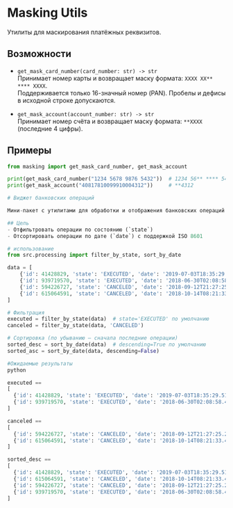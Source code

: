 # Masking Utils

Утилиты для маскирования платёжных реквизитов.

## Возможности
- `get_mask_card_number(card_number: str) -> str`  
  Принимает номер карты и возвращает маску формата: `XXXX XX** **** XXXX`.  
  Поддерживается только 16-значный номер (PAN). Пробелы и дефисы в исходной строке допускаются.

- `get_mask_account(account_number: str) -> str`  
  Принимает номер счёта и возвращает маску формата: `**XXXX` (последние 4 цифры).

## Примеры
```python
from masking import get_mask_card_number, get_mask_account

print(get_mask_card_number("1234 5678 9876 5432"))  # 1234 56** **** 5432
print(get_mask_account("40817810099910004312"))     # **4312

# Виджет банковских операций

Мини-пакет с утилитами для обработки и отображения банковских операций клиента.

## Цель
- Отфильтровать операции по состоянию (`state`)
- Отсортировать операции по дате (`date`) с поддержкой ISO 8601

# использование
from src.processing import filter_by_state, sort_by_date

data = [
    {'id': 41428829, 'state': 'EXECUTED', 'date': '2019-07-03T18:35:29.512364'},
    {'id': 939719570, 'state': 'EXECUTED', 'date': '2018-06-30T02:08:58.425572'},
    {'id': 594226727, 'state': 'CANCELED', 'date': '2018-09-12T21:27:25.241689'},
    {'id': 615064591, 'state': 'CANCELED', 'date': '2018-10-14T08:21:33.419441'},
]

# Фильтрация
executed = filter_by_state(data)  # state='EXECUTED' по умолчанию
canceled = filter_by_state(data, 'CANCELED')

# Сортировка (по убыванию — сначала последние операции)
sorted_desc = sort_by_date(data)  # descending=True по умолчанию
sorted_asc = sort_by_date(data, descending=False)

#Ожидаемые результаты
python

executed ==
[
  {'id': 41428829, 'state': 'EXECUTED', 'date': '2019-07-03T18:35:29.512364'},
  {'id': 939719570, 'state': 'EXECUTED', 'date': '2018-06-30T02:08:58.425572'},
]

canceled ==
[
  {'id': 594226727, 'state': 'CANCELED', 'date': '2018-09-12T21:27:25.241689'},
  {'id': 615064591, 'state': 'CANCELED', 'date': '2018-10-14T08:21:33.419441'},
]

sorted_desc ==
[
  {'id': 41428829, 'state': 'EXECUTED', 'date': '2019-07-03T18:35:29.512364'},
  {'id': 615064591, 'state': 'CANCELED', 'date': '2018-10-14T08:21:33.419441'},
  {'id': 594226727, 'state': 'CANCELED', 'date': '2018-09-12T21:27:25.241689'},
  {'id': 939719570, 'state': 'EXECUTED', 'date': '2018-06-30T02:08:58.425572'},
]